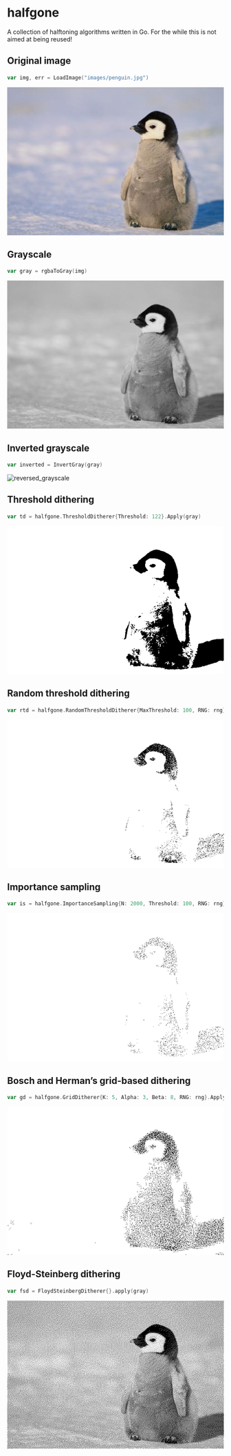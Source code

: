 # halfgone

A collection of halftoning algorithms written in Go. For the while this is not aimed at being reused!


## Original image

```go
var img, err = LoadImage("images/penguin.jpg")
```

![original](images/penguin.jpg)


## Grayscale

```go
var gray = rgbaToGray(img)
```

![grayscale](images/grayscale.png)


## Inverted grayscale

```go
var inverted = InvertGray(gray)
```

![reversed_grayscale](images/reversed_grayscale.png)


## Threshold dithering

```go
var td = halfgone.ThresholdDitherer{Threshold: 122}.Apply(gray)
```

![threshold_dithering](images/threshold_dithering.png)


## Random threshold dithering

```go
var rtd = halfgone.RandomThresholdDitherer{MaxThreshold: 100, RNG: rng}.Apply(gray)
```

![random_threshold_dithering](images/random_threshold_dithering.png)


## Importance sampling

```go
var is = halfgone.ImportanceSampling{N: 2000, Threshold: 100, RNG: rng}.Apply(gray)
```

![importance_sampling](images/importance_sampling.png)


## Bosch and Herman’s grid-based dithering

```go
var gd = halfgone.GridDitherer{K: 5, Alpha: 3, Beta: 8, RNG: rng}.Apply(gray)
```

![grid_dithering](images/grid_dithering.png)


## Floyd-Steinberg dithering

```go
var fsd = FloydSteinbergDitherer{}.apply(gray)
```

![floyd_steinberg_dithering](images/floyd_steinberg_dithering.png)
